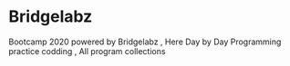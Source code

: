 # Bridgelabz
Bootcamp 2020 powered by Bridgelabz ,
Here Day by Day Programming practice codding ,
All program collections
